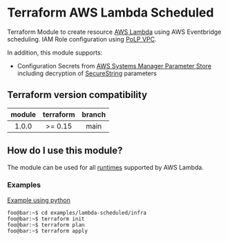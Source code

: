 # Terraform AWS Lambda Scheduled

Terraform Module to create resource [AWS Lambda](https://www.terraform.io/docs/providers/aws/r/lambda_function.html) using AWS Eventbridge scheduling. IAM Role configuration using [PoLP VPC](https://www.cyberark.com/what-is/least-privilege/).

In addition, this module supports:

- Configuration Secrets from [AWS Systems Manager Parameter Store](https://docs.aws.amazon.com/systems-manager/latest/userguide/systems-manager-paramstore.html) including decryption of [SecureString](https://docs.aws.amazon.com/kms/latest/developerguide/services-parameter-store.html) parameters

## Terraform version compatibility

| module | terraform |     branch      |
| :----: | :-------: | :-------------: |
| 1.0.0  |  >= 0.15  |       main      |

## How do I use this module?

The module can be used for all [runtimes](https://docs.aws.amazon.com/lambda/latest/dg/lambda-runtimes.html) supported by AWS Lambda.

### Examples

[Example using python](https://github.com/jeffersonnlucas/terraform-aws-lambda-scheduled/tree/main/examples/lambda-scheduled)

```console
foo@bar:~$ cd examples/lambda-scheduled/infra
foo@bar:~$ terraform init
foo@bar:~$ terraform plan
foo@bar:~$ terraform apply
```

